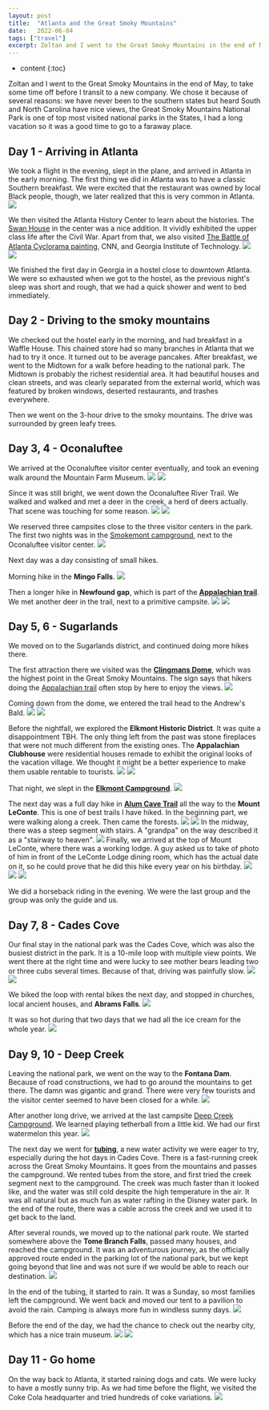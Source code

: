 ```yaml
---
layout: post
title:  "Atlanta and the Great Smoky Mountains"
date:   2022-06-04
tags: ["travel"]
excerpt: Zoltan and I went to the Great Smoky Mountains in the end of May, to take some time off before I transit to a new company.
---
```

* content
{:toc}

Zoltan and I went to the Great Smoky Mountains in the end of May, to take some time off before I transit to a new company. We chose it because of several reasons: we have never been to the southern states but heard South and North Carolina have nice views, the Great Smoky Mountains National Park is one of top most visited national parks in the States, I had a long vacation so it was a good time to go to a faraway place.

## Day 1 - Arriving in Atlanta
We took a flight in the evening, slept in the plane, and arrived in Atlanta in the early morning. The first thing we did in Atlanta was to have a classic Southern breakfast. We were excited that the restaurant was owned by local Black people, though, we later realized that this is very common in Atlanta.
<img src="/media/atlanta-and-the-great-smoky-mountains/IMG_5388.JPG" />

We then visited the Atlanta History Center to learn about the histories. The [Swan House]("https://www.atlantahistorycenter.com/buildings-and-grounds/swan-house/") in the center was a nice addition. It vividly exhibited the upper class life after the Civil War. Apart from that, we also visited [The Battle of Atlanta Cyclorama painting]("https://www.atlantahistorycenter.com/exhibitions/cyclorama/"), CNN, and Georgia Institute of Technology.
<img src="/media/atlanta-and-the-great-smoky-mountains/IMG_5406.JPG" />
<img src="/media/atlanta-and-the-great-smoky-mountains/IMGR23429.JPG" />


We finished the first day in Georgia in a hostel close to downtown Atlanta. We were so exhausted when we got to the hostel, as the previous night's sleep was short and rough, that we had a quick shower and went to bed immediately.

## Day 2 - Driving to the smoky mountains
We checked out the hostel early in the morning, and had breakfast in a Waffle House. This chained store had so many branches in Atlanta that we had to try it once. It turned out to be average pancakes. After breakfast, we went to the Midtown for a walk before heading to the national park. The Midtown is probably the richest residential area. It had beautiful houses and clean streets, and was clearly separated from the external world, which was featured by broken windows, deserted restaurants, and trashes everywhere.

Then we went on the 3-hour drive to the smoky mountains. The drive was surrounded by green leafy trees.

## Day 3, 4 - Oconaluftee
We arrived at the Oconaluftee visitor center eventually, and took an evening walk around the Mountain Farm Museum.
<img src="/media/atlanta-and-the-great-smoky-mountains/IMGR23476.JPG" />
<img src="/media/atlanta-and-the-great-smoky-mountains/IMGR23481.JPG" />

Since it was still bright, we went down the Oconaluftee River Trail. We walked and walked and met a deer in the creek, a herd of deers actually. That scene was touching for some reason.
<img src="/media/atlanta-and-the-great-smoky-mountains/IMGR23490.JPG" />
<img src="/media/atlanta-and-the-great-smoky-mountains/IMG_5442.JPG" />

We reserved three campsites close to the three visitor centers in the park. The first two nights was in the [Smokemont campground]("https://www.recreation.gov/camping/campgrounds/232486"), next to the Oconaluftee visitor center.
<img src="/media/atlanta-and-the-great-smoky-mountains/IMGR23493.JPG" />

Next day was a day consisting of small hikes.

Morning hike in the <b>Mingo Falls</b>.
<img src="/media/atlanta-and-the-great-smoky-mountains/IMG_5445.JPG" />

Then a longer hike in <b>Newfound gap</b>, which is part of the [<b>Appalachian trail</b>]("https://en.wikipedia.org/wiki/Appalachian_Trail"). We met another deer in the trail, next to a primitive campsite.
<img src="/media/atlanta-and-the-great-smoky-mountains/IMGR23523.JPG" />
<img src="/media/atlanta-and-the-great-smoky-mountains/IMGR23541.JPG" />

## Day 5, 6 - Sugarlands
We moved on to the Sugarlands district, and continued doing more hikes there.

The first attraction there we visited was the [<b>Clingmans Dome</b>]("https://www.nps.gov/grsm/planyourvisit/clingmansdome.htm"), which was the highest point in the Great Smoky Mountains. The sign says that hikers doing the [Appalachian trail]("https://en.wikipedia.org/wiki/Appalachian_Trail") often stop by here to enjoy the views.
<img src="/media/atlanta-and-the-great-smoky-mountains/IMGR23563.JPG" />

Coming down from the dome, we entered the trail head to the Andrew's Bald.
<img src="/media/atlanta-and-the-great-smoky-mountains/IMGR23584.JPG" />
<img src="/media/atlanta-and-the-great-smoky-mountains/IMGR23599.JPG" />

Before the nightfall, we explored the <b>Elkmont Historic District</b>. It was quite a disappointment TBH. The only thing left from the past was stone fireplaces that were not much different from the existing ones. The <b>Appalachian Clubhouse</b> were residential houses remade to exhibit the original looks of the vacation village. We thought it might be a better experience to make them usable rentable to tourists.
<img src="/media/atlanta-and-the-great-smoky-mountains/IMGR23621.JPG" />
<img src="/media/atlanta-and-the-great-smoky-mountains/IMGR23613.JPG" />

That night, we slept in the [<b>Elkmont Campground</b>]("https://www.recreation.gov/camping/campgrounds/232487").
<img src="/media/atlanta-and-the-great-smoky-mountains/IMGR23610.JPG" />

The next day was a full day hike in [<b>Alum Cave Trail</b>]("https://www.alltrails.com/trail/us/tennessee/alum-cave-trail-to-mount-leconte") all the way to the <b>Mount LeConte</b>. This is one of best trails I have hiked. In the beginning part, we were walking along a creek. Then came the forests.
<img src="/media/atlanta-and-the-great-smoky-mountains/IMGR23629.JPG" />
<img src="/media/atlanta-and-the-great-smoky-mountains/IMGR23641.JPG" />
In the midway, there was a steep segment with stairs. A "grandpa" on the way described it as a "stairway to heaven".
<img src="/media/atlanta-and-the-great-smoky-mountains/IMGR23634.JPG" />
Finally, we arrived at the top of Mount LeConte, where there was a working lodge. A guy asked us to take of photo of him in front of the LeConte Lodge dining room, which has the actual date on it, so he could prove that he did this hike every year on his birthday.
<img src="/media/atlanta-and-the-great-smoky-mountains/IMGR23659.JPG" />
<img src="/media/atlanta-and-the-great-smoky-mountains/IMGR23661.JPG" />
<img src="/media/atlanta-and-the-great-smoky-mountains/IMGR23697.JPG" />

We did a horseback riding in the evening. We were the last group and the group was only the guide and us.

## Day 7, 8 - Cades Cove
Our final stay in the national park was the Cades Cove, which was also the busiest district in the park. It is a 10-mile loop with multiple view points. We went there at the right time and were lucky to see mother bears leading two or three cubs several times. Because of that, driving was painfully slow.
<img src="/media/atlanta-and-the-great-smoky-mountains/IMGR23742.JPG" />
<img src="/media/atlanta-and-the-great-smoky-mountains/IMGR23730.JPG" />

We biked the loop with rental bikes the next day, and stopped in churches, local ancient houses, and <b>Abrams Falls</b>.
<img src="/media/atlanta-and-the-great-smoky-mountains/IMGR23765.JPG" />

It was so hot during that two days that we had all the ice cream for the whole year.
<img src="/media/atlanta-and-the-great-smoky-mountains/IMG_5479.JPG" />

## Day 9, 10 - Deep Creek
Leaving the national park, we went on the way to the <b>Fontana Dam</b>. Because of road constructions, we had to go around the mountains to get there. The damn was gigantic and grand. There were very few tourists and the visitor center seemed to have been closed for a while.
<img src="/media/atlanta-and-the-great-smoky-mountains/IMGR23798.JPG" />

After another long drive, we arrived at the last campsite [Deep Creek Campground]("https://www.deepcreekcamping.com/index.html"). We learned playing tetherball from a little kid. We had our first watermelon this year.
<img src="/media/atlanta-and-the-great-smoky-mountains/IMG_5502.JPG" />

The next day we went for [<b>tubing</b>]("https://en.wikipedia.org/wiki/Tubing_(recreation)"), a new water activity we were eager to try, especially during the hot days in Cades Cove. There is a fast-running creek across the Great Smoky Mountains. It goes from the mountains and passes the campground. We rented tubes from the store, and first tried the creek segment next to the campground. The creek was much faster than it looked like, and the water was still cold despite the high temperature in the air. It was all natural but as much fun as water rafting in the Disney water park. In the end of the route, there was a cable across the creek and we used it to get back to the land.

After several rounds, we moved up to the national park route. We started somewhere above the <b>Tome Branch Falls</b>, passed many houses, and reached the campground. It was an adventurous journey, as the officially approved route ended in the parking lot of the national park, but we kept going beyond that line and was not sure if we would be able to reach our destination.
<img src="/media/atlanta-and-the-great-smoky-mountains/IMGR23804.JPG" />

In the end of the tubing, it started to rain. It was a Sunday, so most families left the campground. We went back and moved our tent to a pavilion to avoid the rain. Camping is always more fun in windless sunny days.
<img src="/media/atlanta-and-the-great-smoky-mountains/IMG_5503.JPG" />

Before the end of the day, we had the chance to check out the nearby city, which has a nice train museum.
<img src="/media/atlanta-and-the-great-smoky-mountains/IMGR23820.JPG" />
<img src="/media/atlanta-and-the-great-smoky-mountains/IMGR23838.JPG" />

## Day 11 - Go home
On the way back to Atlanta, it started raining dogs and cats. We were lucky to have a mostly sunny trip. As we had time before the flight, we visited the Coke Cola headquarter and tried hundreds of coke variations.
<img src="/media/atlanta-and-the-great-smoky-mountains/IMGR23875.JPG" />



